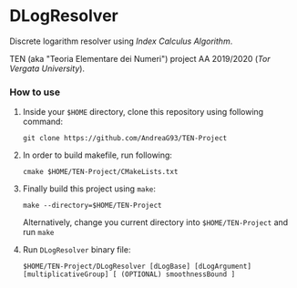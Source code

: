# DLogResolver
Discrete logarithm resolver using *Index Calculus Algorithm*. 

TEN (aka "Teoria Elementare dei Numeri") project AA 2019/2020 (*Tor Vergata University*).

### How to use

1. Inside your `$HOME` directory, clone this repository using following command:

    `git clone https://github.com/AndreaG93/TEN-Project`

1. In order to build makefile, run following:

    `cmake $HOME/TEN-Project/CMakeLists.txt`

1. Finally build this project using `make`:

    `make --directory=$HOME/TEN-Project`
    
    Alternatively, change you current directory into `$HOME/TEN-Project` and run `make`

1. Run `DLogResolver` binary file:

    `$HOME/TEN-Project/DLogResolver [dLogBase] [dLogArgument] [multiplicativeGroup] [ (OPTIONAL) smoothnessBound ]`
